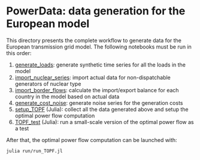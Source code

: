 PowerData: data generation for the European model
=================================================

This directory presents the complete workflow to generate data for the European transmission grid model.
The following notebooks must be run in this order:

1. [generate_loads](./generate_loads.ipynb):
   generate synthetic time series for all the loads in the model
2. [import_nuclear_series](./import_nuclear_series.ipynb):
   import actual data for non-dispatchable generators of nuclear type
3. [import_border_flows](./import_border_flows.ipynb):
   calculate the import/export balance for each country in the model based on actual data
4. [generate_cost_noise](./generate_cost_noise.ipynb):
   generate noise series for the generation costs
5. [setup_TOPF](./setup_TOPF.ipynb) (Julia):
   collect all the data generated above and setup the optimal power flow computation
6. [TOPF_test](./TOPF_test.ipynb) (Julia):
   run a small-scale version of the optimal power flow as a test

After that, the optimal power flow computation can be launched with:
```bash
julia run/run_TOPF.jl
```
